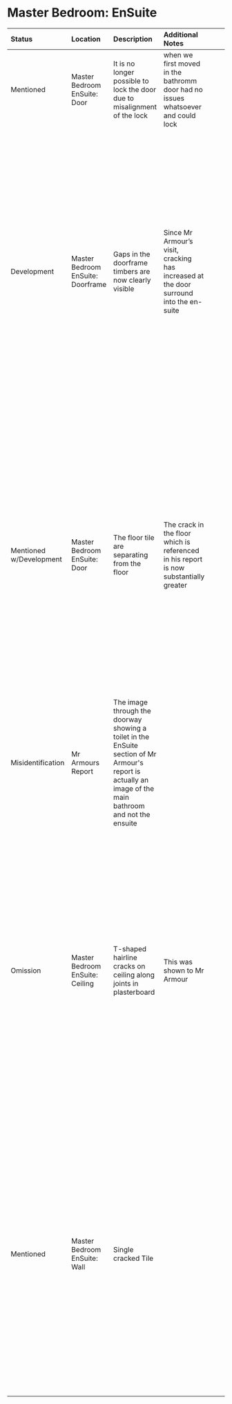 # Master Bedroom: EnSuite
Status | Location | Description | Additional Notes | Images
:---  | :--- | :---| :---        | ---:
Mentioned | Master Bedroom EnSuite: Door | It is no longer possible to lock the door due to misalignment of the lock | when we first moved in the bathromm door had no issues whatsoever and could lock
Development | Master Bedroom EnSuite: Doorframe | Gaps in the doorframe timbers are now clearly visible | Since Mr Armour’s visit, cracking has increased at the door surround into the en-suite | <a href="https://drive.google.com/uc?export=view&id=18lu8U_SlPDTtVvqMyhJ8BZxqcpYfqqIS"><img src="https://drive.google.com/uc?export=view&id=18lu8U_SlPDTtVvqMyhJ8BZxqcpYfqqIS" style="width: 650px; max-width: 20%; height: auto" title="Click to enlarge picture"/>
Mentioned w/Development | Master Bedroom EnSuite: Door | The floor tile are separating from the floor| The crack in the floor which is referenced in his report is now substantially greater |<a href="https://drive.google.com/uc?export=view&id=149oKX32MPBZZrCO4uUkr1svEVTuYlSgB"><img src="https://drive.google.com/uc?export=view&id=149oKX32MPBZZrCO4uUkr1svEVTuYlSgB" style="width: 650px; max-width: 20%; height: auto" title="Click to enlarge picture"/>
Misidentification | Mr Armours Report | The image through the doorway showing a toilet in the EnSuite section of Mr Armour's report is actually an image of the main bathroom and not the ensuite
Omission | Master Bedroom EnSuite: Ceiling | T-shaped hairline cracks on ceiling along joints in plasterboard | This was shown to Mr Armour | <a href="https://drive.google.com/uc?export=view&id=18VLpPNupsEdUXChZzz5LinSpE1bfSfBB"><img src="https://drive.google.com/uc?export=view&id=18VLpPNupsEdUXChZzz5LinSpE1bfSfBB" style="width: 650px; max-width: 20%; height: auto" title="Click to enlarge picture"/>
Mentioned |  Master Bedroom EnSuite: Wall | Single cracked Tile | | <a href="https://drive.google.com/uc?export=view&id=18m5eLJqMad7GVcXdXbUMELmbgzV2utb2"><img src="https://drive.google.com/uc?export=view&id=18m5eLJqMad7GVcXdXbUMELmbgzV2utb2" style="width: 650px; max-width: 20%; height: auto" title="Click to enlarge picture"/><a href="https://drive.google.com/uc?export=view&id=18o0vUFsGX6VKFy8vjzAKXe75A4b4TT22"><img src="https://drive.google.com/uc?export=view&id=18o0vUFsGX6VKFy8vjzAKXe75A4b4TT22" style="width: 650px; max-width: 20%; height: auto" title="Click to enlarge picture"/>
